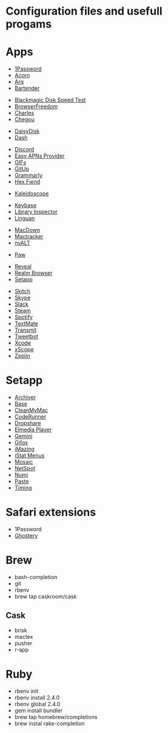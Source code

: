 # Configuration files and usefull progams

# Apps

- [1Password](https://agilebits.com/onepassword)
- [Acorn](http://flyingmeat.com/acorn/)
- [Arq](https://www.arqbackup.com)
- [Bartender](https://www.macbartender.com)
<!-- - [Brisk](https://github.com/br1sk/brisk) -->
- [Blackmagic Disk Speed Test](https://itunes.apple.com/br/app/blackmagic-disk-speed-test/id425264550?l=en&mt=12)
- [BrowserFreedom](https://getbrowserfreedom.com)
- [Charles](http://www.charlesproxy.com)
- [Chegou](https://itunes.apple.com/br/app/chegou/id793991304?l=en&mt=12)
<!-- - [Color Oracle](http://colororacle.org) -->
- [DaisyDisk](https://daisydiskapp.com)
- [Dash](https://kapeli.com/dash)
<!-- - [duet](http://www.duetdisplay.com) -->
- [Discord](https://discordapp.com)
- [Easy APNs Provider](https://itunes.apple.com/br/app/easy-apns-provider-push-notification/id989622350?l=en&mt=12)
- [GIFs](https://itunes.apple.com/br/app/gifs/id961850017?l=en&mt=12)
- [GitUp](http://gitup.co)
- [Grammarly](https://grammarly.com)
- [Hex Fiend](http://ridiculousfish.com/hexfiend/)
<!-- - [iStumbler](https://istumbler.net) -->
- [Kaleidoscope](http://www.kaleidoscopeapp.com)
<!-- - [Knock](http://www.knocktounlock.com) -->
- [Keybase](https://keybase.io)
- [Library Inspector](https://itunes.apple.com/br/app/library-inspector/id431808420?l=en&mt=12)
- [Linguan](http://linguanapp.com)
<!-- - [MPlayerX](http://mplayerx.org) -->
- [MacDown](http://macdown.uranusjr.com)
- [Mactracker](http://mactracker.ca)
- [nvALT](http://brettterpstra.com/projects/nvalt/)
<!-- - [Objective-Clean](http://objclean.com) -->
<!-- - [PasteBot](http://tapbots.com/pastebot/beta/) -->
- [Paw](https://paw.cloud)
<!-- - [Pusher](https://github.com/noodlewerk/NWPusher) -->
<!-- - [R](https://www.r-project.org) -->
- [Reveal](http://revealapp.com)
- [Realm Browser](https://itunes.apple.com/br/app/realm-browser/id1007457278?l=en&mt=12)
- [Setapp](https://setapp.com)
<!-- - [SimPholders2](https://simpholders.com) -->
- [Skitch](https://evernote.com/skitch/)
- [Skype](http://www.skype.com/en/)
- [Slack](https://slack.com)
- [Steam](https://steamcommunity.com)
- [Spotify](http://spotify.com)
- [TextMate](https://macromates.com)
- [Transmit](https://panic.com/transmit/)
- [Tweetbot](http://tapbots.com/tweetbot/)
- [Xcode](https://itunes.apple.com/br/app/xcode/id497799835?l=en&mt=12)
- [xScope](http://xscopeapp.com)
- [Zeplin](https://zeplin.io)

# Setapp

- [Archiver](http://archiverapp.com)
- [Base](https://menial.co.uk/base/)
- [CleanMyMac](http://macpaw.com/cleanmymac)
- [CodeRunner](https://coderunnerapp.com)
- [Dropshare](https://dropshare.cloud)
- [Elmedia Player](https://mac.eltima.com/media-player.html)
- [Gemini](https://macpaw.com/gemini)
- [Gifox](http://gifox.io)
- [iMazing](https://imazing.com)
- [iStat Menus](https://bjango.com/mac/istatmenus/)
- [Mosaic](https://lightpillar.com/mosaic.html)
- [NetSpot](https://www.netspotapp.com)
- [Numi](http://numi.io)
- [Paste](http://pasteapp.me)
- [Timing](http://timingapp.com)

# Safari extensions

- 1Password
- [Ghostery](https://www.ghostery.com/en/)

# Brew

- bash-completion
- git
- rbenv
- brew tap caskroom/cask

## Cask

- brisk
- mactex
- pusher
- r-app

# Ruby

- rbenv init
- rbenv install 2.4.0
- rbenv global 2.4.0
- gem install bundler
- brew tap homebrew/completions
- brew instal rake-completion



